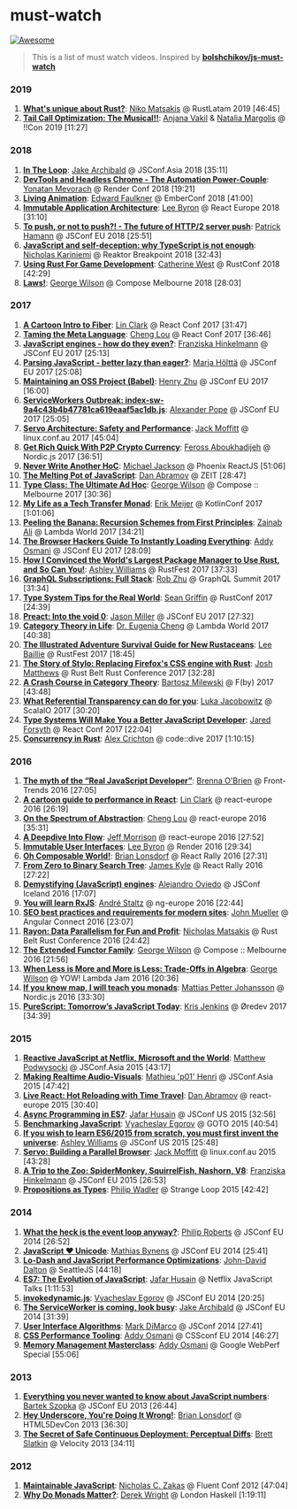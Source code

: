# must-watch

[![Awesome](https://cdn.rawgit.com/sindresorhus/awesome/d7305f38d29fed78fa85652e3a63e154dd8e8829/media/badge.svg)](https://github.com/sindresorhus/awesome)

> This is a list of must watch videos. Inspired by [**bolshchikov/js-must-watch**](https://github.com/bolshchikov/js-must-watch)

### 2019

1. [**What's unique about Rust?**](https://youtu.be/jQOZX0xkrWA): [Niko Matsakis](https://twitter.com/nikomatsakis) @ RustLatam 2019 [46:45]
1. [**Tail Call Optimization: The Musical!!**](https://youtu.be/EnDknmMXxFY): [Anjana Vakil](https://twitter.com/anjanavakil) & [Natalia Margolis](https://twitter.com/nsmargolis) @ !!Con 2019 [11:27]

### 2018

1. [**In The Loop**](https://youtu.be/cCOL7MC4Pl0): [Jake Archibald](https://twitter.com/jaffathecake) @ JSConf.Asia 2018 [35:11]
1. [**DevTools and Headless Chrome - The Automation Power-Couple**](https://youtu.be/MZ5IzmXZ2S0): [Yonatan Mevorach](https://twitter.com/cowchimp) @ Render Conf 2018 [19:21]
1. [**Living Animation**](https://youtu.be/4JofVQ3nGrw): [Edward Faulkner](https://twitter.com/eaf4) @ EmberConf 2018 [41:00]
1. [**Immutable Application Architecture**](https://youtu.be/oTcDmnAXZ4E): [Lee Byron](https://twitter.com/leeb) @ React Europe 2018 [31:10]
1. [**To push, or not to push?! - The future of HTTP/2 server push**](https://hooktube.com/watch?v=cznVISavm-k): [Patrick Hamann](https://twitter.com/patrickhamann) @ JSConf EU 2018 [25:51]
1. [**JavaScript and self-deception: why TypeScript is not enough**](https://youtu.be/IvPBMEYxP-Y): [Nicholas Kariniemi](https://twitter.com/nkariniemi) @ Reaktor Breakpoint 2018 [32:43]
1. [**Using Rust For Game Development**](https://youtu.be/aKLntZcp27M): [Catherine West](https://twitter.com/kyrenite) @ RustConf 2018 [42:29]
1. [**Laws!**](https://youtu.be/VzNGF4V937o): [George Wilson](https://twitter.com/GeorgeTalksCode) @ Compose Melbourne 2018 [28:03]

### 2017

1. [**A Cartoon Intro to Fiber**](https://youtu.be/ZCuYPiUIONs): [Lin Clark](https://twitter.com/linclark) @ React Conf 2017 [31:47]
1. [**Taming the Meta Language**](https://youtu.be/_0T5OSSzxms): [Cheng Lou](https://twitter.com/_chenglou) @ React Conf 2017 [36:46]
1. [**JavaScript engines - how do they even?**](https://youtu.be/p-iiEDtpy6I): [Franziska Hinkelmann](https://twitter.com/fhinkel) @ JSConf EU 2017 [25:13]
1. [**Parsing JavaScript - better lazy than eager?**](https://youtu.be/Fg7niTmNNLg): [Marja Hölttä](https://twitter.com/marjakh) @ JSConf EU 2017 [25:08]
1. [**Maintaining an OSS Project (Babel)**](https://youtu.be/_iToM2KC0QE): [Henry Zhu](https://twitter.com/left_pad) @ JSConf EU 2017 [16:00]
1. [**ServiceWorkers Outbreak: index-sw-9a4c43b4b47781ca619eaaf5ac1db.js**](https://youtu.be/CPP9ew4Co0M): [Alexander Pope](https://twitter.com/popeindustries) @ JSConf EU 2017 [25:05]
1. [**Servo Architecture: Safety and Performance**](https://youtu.be/an5abNFba4Q): [Jack Moffitt](https://twitter.com/metajack) @ linux.conf.au 2017 [45:04]
1. [**Get Rich Quick With P2P Crypto Currency**](https://youtu.be/8N_4Furztjo): [Feross Aboukhadijeh](https://twitter.com/feross) @ Nordic.js 2017 [36:51]
1. [**Never Write Another HoC**](https://youtu.be/BcVAq3YFiuc): [Michael Jackson](https://twitter.com/mjackson) @ Phoenix ReactJS [51:06]
1. [**The Melting Pot of JavaScript**](https://youtu.be/G39lKaONAlA): [Dan Abramov](https://twitter.com/dan_abramov) @ ZEIT [28:47]
1. [**Type Class: The Ultimate Ad Hoc**](https://youtu.be/2EdQFCP5mZ8): [George Wilson](https://twitter.com/GeorgeTalksCode) @ Compose :: Melbourne 2017 [30:36]
1. [**My Life as a Tech Transfer Monad**](https://youtu.be/NKeHrApPWlo): [Erik Meijer](https://twitter.com/headinthebox) @ KotlinConf 2017 [1:01:06]
1. [**Peeling the Banana: Recursion Schemes from First Principles**](https://youtu.be/XZ9nPZbaYfE): [Zainab Ali](https://twitter.com/_zainabali_) @ Lambda World 2017 [34:21]
1. [**The Browser Hackers Guide To Instantly Loading Everything**](https://youtu.be/7vUs5yOuv-o): [Addy Osmani](https://twitter.com/addyosmani/) @ JSConf EU 2017 [28:09]
1. [**How I Convinced the World's Largest Package Manager to Use Rust, and So Can You!**](https://youtu.be/GCsxYAxw3JQ): [Ashley Williams](https://twitter.com/ag_dubs) @ RustFest 2017 [37:33]
1. [**GraphQL Subscriptions: Full Stack**](https://youtu.be/PsjiL6Yl1ag): [Rob Zhu](https://twitter.com/rbzhu) @ GraphQL Summit 2017 [31:34]
1. [**Type System Tips for the Real World**](https://youtu.be/wxPehGkoNOw): [Sean Griffin](https://twitter.com/sgrif) @ RustConf 2017 [24:39]
1. [**Preact: Into the void 0**](https://youtu.be/LY6y3HbDVmg): [Jason Miller](https://twitter.com/_developit) @ JSConf EU 2017 [27:32]
1. [**Category Theory in Life**](https://youtu.be/ho7oagHeqNc): [Dr. Eugenia Cheng](https://twitter.com/DrEugeniaCheng) @ Lambda World 2017 [40:38]
1. [**The Illustrated Adventure Survival Guide for New Rustaceans**](https://youtu.be/iF-FgJvDl6w): [Lee Baillie](https://twitter.com/_lbaillie) @ RustFest 2017 [18:45]
1. [**The Story of Stylo: Replacing Firefox's CSS engine with Rust**](https://youtu.be/Y6SSTRr2mFU): [Josh Matthews](https://twitter.com/lastontheboat) @ Rust Belt Rust Conference 2017 [32:28]
1. [**A Crash Course in Category Theory**](https://youtu.be/iJ7V1KXJpsE): [Bartosz Milewski](https://twitter.com/BartoszMilewski) @ F(by) 2017 [43:48]
1. [**What Referential Transparency can do for you**](https://youtu.be/X-cEGEJMx_4): [Luka Jacobowitz](https://twitter.com/@LukaJacobowitz) @ ScalaIO 2017 [30:20]
1. [**Type Systems Will Make You a Better JavaScript Developer**](https://youtu.be/V1po0BT7kac): [Jared Forsyth](https://twitter.com/jaredforsyth) @ React Conf 2017 [22:04]
1. [**Concurrency in Rust**](https://youtu.be/SiUBdUE7xnA): [Alex Crichton](https://github.com/alexcrichton) @ code::dive 2017 [1:10:15]

### 2016

1. [**The myth of the “Real JavaScript Developer”**](https://youtu.be/Xt5qpbiqw2g): [Brenna O'Brien](https://twitter.com/brnnbrn) @ Front-Trends 2016 [27:05]
1. [**A cartoon guide to performance in React**](https://youtu.be/-t8eOoRsJ7M): [Lin Clark](https://twitter.com/linclark) @ react-europe 2016 [26:19]
1. [**On the Spectrum of Abstraction**](https://youtu.be/mVVNJKv9esE): [Cheng Lou](https://twitter.com/_chenglou) @ react-europe 2016 [35:31]
1. [**A Deepdive Into Flow**](https://youtu.be/VEaDsKyDxkY): [Jeff Morrison](https://twitter.com/lbljeffmo) @ react-europe 2016 [27:52]
1. [**Immutable User Interfaces**](https://vimeo.com/album/3953264/video/166790294): [Lee Byron](https://twitter.com/leeb) @ Render 2016 [29:34]
1. [**Oh Composable World!**](https://youtu.be/SfWR3dKnFIo): [Brian Lonsdorf](https://twitter.com/drboolean) @ React Rally 2016 [27:31]
1. [**From Zero to Binary Search Tree**](https://youtu.be/rG9jQ5yQvKQ): [James Kyle](https://twitter.com/thejameskyle) @ React Rally 2016 [27:22]
1. [**Demystifying (JavaScript) engines**](https://youtu.be/yJB5k8B0MTQ): [Alejandro Oviedo](https://twitter.com/a0viedo) @ JSConf Iceland 2016 [17:07]
1. [**You will learn RxJS**](https://youtu.be/uQ1zhJHclvs): [André Staltz](https://twitter.com/andrestaltz) @ ng-europe 2016 [22:44]
1. [**SEO best practices and requirements for modern sites**](https://youtu.be/JlP5rBynK3E): [John Mueller](https://twitter.com/johnmu) @ Angular Connect 2016 [23:07]
1. [**Rayon: Data Parallelism for Fun and Profit**](https://youtu.be/gof_OEv71Aw): [Nicholas Matsakis](https://twitter.com/nikomatsakis) @ Rust Belt Rust Conference 2016 [24:42]
1. [**The Extended Functor Family**](https://youtu.be/JZPXzJ5tp9w): [George Wilson](https://twitter.com/GeorgeTalksCode) @ Compose :: Melbourne 2016 [21:56]
1. [**When Less is More and More is Less: Trade-Offs in Algebra**](https://youtu.be/VXl0EEd8IcU): [George Wilson](https://twitter.com/GeorgeTalksCode) @ YOW! Lambda Jam 2016 [20:36]
1. [**If you know map, I will teach you monads**](https://youtu.be/2jp8N6Ha7tY): [Mattias Petter Johansson](https://twitter.com/mpjme) @ Nordic.js 2016 [33:30]
1. [**PureScript: Tomorrow’s JavaScript Today**](https://vimeo.com/243148125): [Kris Jenkins](https://twitter.com/krisajenkins) @ Øredev 2017 [34:39]

### 2015

1. [**Reactive JavaScript at Netflix, Microsoft and the World**](https://youtu.be/BwwgmB73Hzw): [Matthew Podwysocki](https://twitter.com/mattpodwysocki) @ JSConf.Asia 2015 [43:17]
1. [**Making Realtime Audio-Visuals**](https://youtu.be/16oLi1kvLHs): [Mathieu 'p01' Henri](https://twitter.com/p01) @ JSConf.Asia 2015 [47:42]
1. [**Live React: Hot Reloading with Time Travel**](https://youtu.be/xsSnOQynTHs): [Dan Abramov](https://twitter.com/dan_abramov) @ react-europe 2015 [30:40]
1. [**Async Programming in ES7**](https://youtu.be/lil4YCCXRYc): [Jafar Husain](https://twitter.com/jhusain) @ JSConf US 2015 [32:56]
1. [**Benchmarking JavaScript**](https://youtu.be/g0ek4vV7nEA): [Vyacheslav Egorov](https://twitter.com/mraleph) @ GOTO 2015 [40:54]
1. [**If you wish to learn ES6/2015 from scratch, you must first invent the universe**](https://youtu.be/DN4yLZB1vUQ): [Ashley Williams](https://twitter.com/ag_dubs) @ JSConf US 2015 [25:48]
1. [**Servo: Building a Parallel Browser**](https://youtu.be/7q9vIMXSTzc): [Jack Moffitt](https://twitter.com/metajack) @ linux.conf.au 2015 [43:28]
1. [**A Trip to the Zoo: SpiderMonkey, SquirrelFish, Nashorn, V8**](https://youtu.be/sloddfX9jLE): [Franziska Hinkelmann](https://twitter.com/fhinkel) @ JSConf EU 2015 [26:53]
1. [**Propositions as Types**](https://youtu.be/IOiZatlZtGU): [Philip Wadler](https://twitter.com/philipwadler) @ Strange Loop 2015 [42:42]

### 2014

1. [**What the heck is the event loop anyway?**](https://youtu.be/8aGhZQkoFbQ): [Philip Roberts](https://twitter.com/philip_roberts) @ JSConf EU 2014 [26:52]
1. [**JavaScript ♥ Unicode**](https://youtu.be/zi0w7J7MCrk): [Mathias Bynens](https://twitter.com/mathias) @ JSConf EU 2014 [25:41]
1. [**Lo-Dash and JavaScript Performance Optimizations**](https://youtu.be/cD9utLH3QOk): [John-David Dalton](https://twitter.com/jdalton) @ SeattleJS [44:18]
1. [**ES7: The Evolution of JavaScript**](https://youtu.be/DqMFX91ToLw): [Jafar Husain](https://twitter.com/jhusain) @ Netflix JavaScript Talks [1:11:53]
1. [**invokedynamic.js**](https://youtu.be/YOHBZactXus): [Vyacheslav Egorov](https://twitter.com/mraleph) @ JSConf EU 2014 [20:25]
1. [**The ServiceWorker is coming, look busy**](https://youtu.be/SmZ9XcTpMS4): [Jake Archibald](https://twitter.com/jaffathecake) @ JSConf EU 2014 [31:39]
1. [**User Interface Algorithms**](https://youtu.be/90NsjKvz9Ns): [Mark DiMarco](https://twitter.com/markmarkoh) @ JSConf 2014 [27:41]
1. [**CSS Performance Tooling**](https://youtu.be/FEs2jgZBaQA): [Addy Osmani](https://twitter.com/addyosmani) @ CSSconf EU 2014 [46:27]
1. [**Memory Management Masterclass**](https://youtu.be/LaxbdIyBkL0): [Addy Osmani](https://twitter.com/addyosmani) @ Google WebPerf Special [55:06]

### 2013

1. [**Everything you never wanted to know about JavaScript numbers**](https://youtu.be/MqHDDtVYJRI): [Bartek Szopka](https://twitter.com/bartaz) @ JSConf EU 2013 [26:44]
1. [**Hey Underscore, You're Doing It Wrong!**](https://youtu.be/m3svKOdZijA): [Brian Lonsdorf](https://twitter.com/drboolean) @ HTML5DevCon 2013 [36:30]
1. [**The Secret of Safe Continuous Deployment: Perceptual Diffs**](https://youtu.be/1wHr-O6gEfc): [Brett Slatkin](https://twitter.com/haxor) @ Velocity 2013 [34:11]

### 2012

1. [**Maintainable JavaScript**](https://youtu.be/c-kav7Tf834): [Nicholas C. Zakas](https://twitter.com/slicknet) @ Fluent Conf 2012 [47:04]
1. [**Why Do Monads Matter?**](https://youtu.be/3q8xYFDYLeI): [Derek Wright](https://github.com/derekwright) @ London Haskell [1:19:11]
